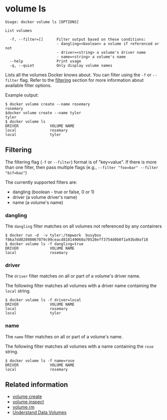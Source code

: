 <!--[metadata]>
+++
title = "volume ls"
description = "The volume ls command description and usage"
keywords = ["volume, list"]
[menu.main]
parent = "smn_cli"
+++
<![end-metadata]-->

# volume ls

    Usage: docker volume ls [OPTIONS]

    List volumes

      -f, --filter=[]      Filter output based on these conditions:
                           - dangling=<boolean> a volume if referenced or not
                           - driver=<string> a volume's driver name
                           - name=<string> a volume's name
      --help               Print usage
      -q, --quiet          Only display volume names

Lists all the volumes Docker knows about. You can filter using the `-f` or `--filter` flag. Refer to the [filtering](#filtering) section for more information about available filter options.

Example output:

    $ docker volume create --name rosemary
    rosemary
    $docker volume create --name tyler
    tyler
    $ docker volume ls
    DRIVER              VOLUME NAME
    local               rosemary
    local               tyler

## Filtering

The filtering flag (`-f` or `--filter`) format is of "key=value". If there is more
than one filter, then pass multiple flags (e.g., `--filter "foo=bar" --filter "bif=baz"`)

The currently supported filters are:

* dangling (boolean - true or false, 0 or 1)
* driver (a volume driver's name)
* name (a volume's name)

### dangling

The `dangling` filter matches on all volumes not referenced by any containers

    $ docker run -d  -v tyler:/tmpwork  busybox
    f86a7dd02898067079c99ceacd810149060a70528eff3754d0b0f1a93bd0af18
    $ docker volume ls -f dangling=true
    DRIVER              VOLUME NAME
    local               rosemary

### driver

The `driver` filter matches on all or part of a volume's driver name.

The following filter matches all volumes with a driver name containing the `local` string.

    $ docker volume ls -f driver=local
    DRIVER              VOLUME NAME
    local               rosemary
    local               tyler

### name

The `name` filter matches on all or part of a volume's name.

The following filter matches all volumes with a name containing the `rose` string.

    $ docker volume ls -f name=rose
    DRIVER              VOLUME NAME
    local               rosemary

## Related information

* [volume create](volume_create.md)
* [volume inspect](volume_inspect.md)
* [volume rm](volume_rm.md)
* [Understand Data Volumes](../../tutorials/dockervolumes.md)
